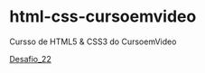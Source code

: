 # html-css-cursoemvideo
 Cursso de HTML5 & CSS3 do CursoemVideo


<a href="A:\dev_space\Cursos\html-css-cursoemvideo\desafios\modulo-03\d012">Desafio_22</a>